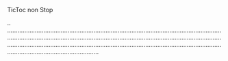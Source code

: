 TicToc non Stop

..
.........................................................................................................................................................................................................................................................................................................................................................................................................................................